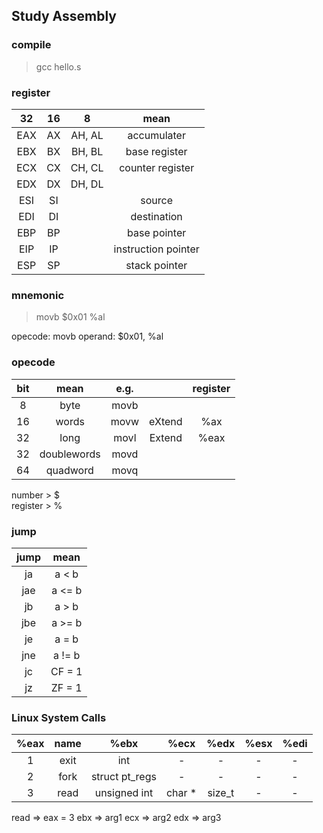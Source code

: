
## Study Assembly


### compile

> gcc hello.s

### register

| 32 | 16 | 8 | mean |
|:--:|:--:|:--:|:--:|
| EAX | AX | AH, AL | accumulater |
| EBX | BX | BH, BL | base register |
| ECX | CX | CH, CL | counter register |
| EDX | DX | DH, DL | |
| ESI | SI || source |
| EDI | DI || destination |
| EBP | BP || base pointer |
| EIP | IP || instruction pointer |
| ESP | SP || stack pointer |

### mnemonic

> movb $0x01 %al

opecode: movb
operand: $0x01, %al


### opecode

| bit | mean | e.g. | | register |
|:--:|:--:|:--:|:--:|:--:|
| 8 | byte | movb | | |
| 16 | words | movw | eXtend | %ax |
| 32 | long | movl | Extend | %eax |
| 32 | doublewords | movd | | |
| 64 | quadword | movq | | |


number > $  
register > % 

### jump

| jump | mean |
|:--:|:--:|
| ja | a < b |
| jae | a <= b |
| jb | a > b |
| jbe | a >= b |
| je | a = b |
| jne | a != b |
| jc | CF = 1 |
| jz | ZF = 1 |


### Linux System Calls

| %eax | name | %ebx | %ecx | %edx | %esx | %edi |
|:--:|:--:|:--:|:--:|:--:|:--:|:--:|
| 1 | exit | int | - | - | - | - |
| 2 | fork | struct pt_regs | - | - | - | - |
| 3 | read | unsigned int | char * | size_t | - | - |

read => eax = 3
ebx => arg1
ecx => arg2
edx => arg3







